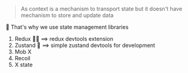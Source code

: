 >As context is a mechanism to transport state but it doesn't have mechanism to store and update data

📌 That's why we use state management libraries

1. Redux 🌟🌟 ==> redux devtools extension
2. Zustand 💖 ==> simple zustand devtools for development
3. Mob X
4. Recoil
5. X state